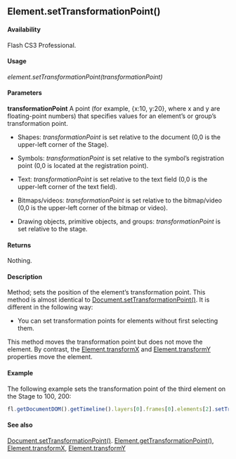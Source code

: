 ## Element.setTransformationPoint()

#### Availability

Flash CS3 Professional.

#### Usage

*element.setTransformationPoint(transformationPoint)*

#### Parameters

**transformationPoint** A point (for example, {x:10, y:20}, where x and y are floating-point numbers) that specifies values for an element’s or group’s transformation point.

- Shapes: *transformationPoint* is set relative to the document (0,0 is the upper-left corner of the Stage).

- Symbols: *transformationPoint* is set relative to the symbol’s registration point (0,0 is located at the registration point).

- Text: *transformationPoint* is set relative to the text field (0,0 is the upper-left corner of the text field).

- Bitmaps/videos: *transformationPoint* is set relative to the bitmap/video (0,0 is the upper-left corner of the bitmap or video).

- Drawing objects, primitive objects, and groups: *transformationPoint* is set relative to the stage.

#### Returns

Nothing.

#### Description

Method; sets the position of the element’s transformation point.
This method is almost identical to [Document.setTransformationPoint()](../Document_object/Document9939.md). It is different in the following way:

- You can set transformation points for elements without first selecting them.

This method moves the transformation point but does not move the element. By contrast, the
[Element.transformX](../Element_object/Element23.md) and [Element.transformY](../Element_object/Element24.md) properties move the element.

#### Example

The following example sets the transformation point of the third element on the Stage to 100, 200:

```javascript
fl.getDocumentDOM().getTimeline().layers[0].frames[0].elements[2].setTransformationPoint({x: 100, y:200});
```

#### See also

[Document.setTransformationPoint()](../Document_object/Document9939.md). [Element.getTransformationPoint()](../Element_object/Element4.md), [Element.transformX](../Element_object/Element23.md), [Element.transformY](../Element_object/Element24.md)
